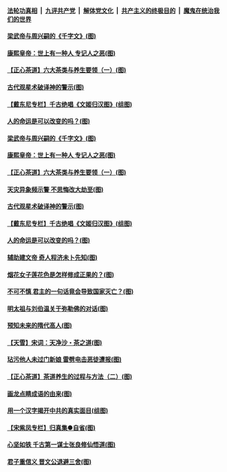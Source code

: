 

####  [法轮功真相](../../../../basic/blob/master/README.md?t=06220202) &nbsp;|&nbsp; [九评共产党](../../../../9ping.md/blob/master/README.md?t=06220202) &nbsp;|&nbsp; [解体党文化](../../../../jtdwh.md/blob/master/README.md?t=06220202)  &nbsp;|&nbsp; [共产主义的终极目的](../../../../gczydzjmd.md/blob/master/README.md?t=06220202) &nbsp;|&nbsp; [魔鬼在统治我们的世界](../../../../mgztzwmdsj.md/blob/master/README.md?t=06220202) 

#### [梁武帝与周兴嗣的《千字文》(图)](../pages/p7/936914.md?t=06220202) 

#### [康熙皇帝：世上有一种人 专记人之恶(图)](../pages/p7/937141.md?t=06220202) 

#### [【正心茶道】六大茶类与养生要领（一）(图)](../pages/p7/936910.md?t=06220202) 

#### [古代观星术破译神的警示(图)](../pages/p7/936938.md?t=06220202) 

#### [【戴东尼专栏】千古绝唱《文姬归汉图》(组图)](../pages/p7/933598.md?t=06220202) 

#### [人的命运是可以改变的吗？(图)](../pages/p7/936633.md?t=06220202) 

#### [梁武帝与周兴嗣的《千字文》(图)](../pages/p7/936914.md?t=06220202) 

#### [康熙皇帝：世上有一种人 专记人之恶(图)](../pages/p7/937141.md?t=06220202) 

#### [【正心茶道】六大茶类与养生要领（一）(图)](../pages/p7/936910.md?t=06220202) 

#### [天灾异象频示警 不思悔改大劫至(图)](../pages/p7/937076.md?t=06220202) 

#### [古代观星术破译神的警示(图)](../pages/p7/936938.md?t=06220202) 

#### [【戴东尼专栏】千古绝唱《文姬归汉图》(组图)](../pages/p7/933598.md?t=06220202) 

#### [人的命运是可以改变的吗？(图)](../pages/p7/936633.md?t=06220202) 

#### [辅助建文帝 奇人程济未卜先知(图)](../pages/p7/936751.md?t=06220202) 

#### [烟花女子莲花色是怎样修成正果的？(图)](../pages/p7/936627.md?t=06220202) 

#### [不可不慎 君主的一句话竟会导致国家灭亡？(图)](../pages/p7/936921.md?t=06220202) 

#### [明太祖与刘伯温关于弥勒佛的对话(图)](../pages/p7/936918.md?t=06220202) 

#### [预知未来的隋代高人(图)](../pages/p7/936519.md?t=06220202) 

#### [【天雪】宋词：天净沙・茶之道(图)](../pages/p7/936606.md?t=06220202) 

#### [玷污他人未过门新娘 雷劈电击恶徒遭报(图)](../pages/p7/936730.md?t=06220202) 

#### [【正心茶道】茶道养生的过程与方法（二）(图)](../pages/p7/936188.md?t=06220202) 

#### [画龙点睛成语的由来(图)](../pages/p7/936521.md?t=06220202) 

#### [用一个汉字揭开中共的真实面目(组图)](../pages/p7/936605.md?t=06220202) 

#### [【宋紫凤专栏】归真集●自省(图)](../pages/p7/936715.md?t=06220202) 

#### [心坚如铁 千古第一谋士张良修仙悟道(图)](../pages/p7/936518.md?t=06220202) 

#### [君子重信义 晋文公退避三舍(图)](../pages/p7/936517.md?t=06220202) 

